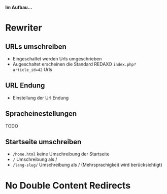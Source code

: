 **Im Aufbau...**

Rewriter
========

URLs umschreiben
----------------

- Eingeschaltet werden Urls umgeschrieben
- Augeschaltet erscheinen die Standard REDAXO `index.php?article_id=42` Urls 

URL Endung
----------

- Einstellung der Url Endung

Spracheinestellungen
--------------------------

TODO

Startseite umschreiben
----------------------

- `/home.html` keine Umschreibung der Startseite
- `/` Umschreibung als /
- `/lang-slug/` Umschreibung als / (Mehrsprachigkeit wird berücksichtigt)


No Double Content Redirects
===========================
